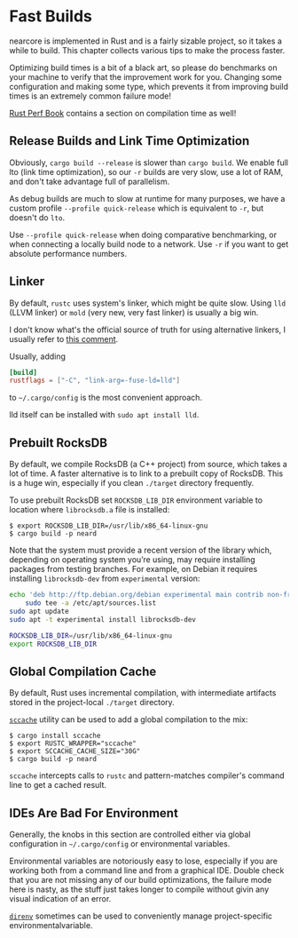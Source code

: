 # Fast Builds

nearcore is implemented in Rust and is a fairly sizable project, so it takes a
while to build. This chapter collects various tips to make the process faster.

Optimizing build times is a bit of a black art, so please do benchmarks on your
machine to verify that the improvement work for you. Changing some configuration
and making some type, which prevents it from improving build times is an
extremely common failure mode!

[Rust Perf Book](https://nnethercote.github.io/perf-book/compile-times.html)
contains a section on compilation time as well!

## Release Builds and Link Time Optimization

Obviously, `cargo build --release` is slower than `cargo build`. We enable full
lto (link time optimization), so our `-r` builds are very slow, use a lot of
RAM, and don't take advantage full of parallelism.

As debug builds are much to slow at runtime for many purposes, we have a custom
profile `--profile quick-release` which is equivalent to `-r`, but doesn't do
`lto`.

Use `--profile quick-release` when doing comparative benchmarking, or when
connecting a locally build node to a network. Use `-r` if you want to get
absolute performance numbers.

## Linker

By default, `rustc` uses system's linker, which might be quite slow. Using `lld`
(LLVM linker) or `mold` (very new, very fast linker) is usually a big win.

I don't know what's the official source of truth for using alternative linkers,
I usually refer to [this
comment](https://github.com/rust-lang/rust/issues/39915#issuecomment-538049306).

Usually, adding

```toml
[build]
rustflags = ["-C", "link-arg=-fuse-ld=lld"]
```

to `~/.cargo/config` is the most convenient approach.

lld itself can be installed with `sudo apt install lld`.

## Prebuilt RocksDB

By default, we compile RocksDB (a C++ project) from source, which takes a lot of
time. A faster alternative is to link to a prebuilt copy of RocksDB. This is a
huge win, especially if you clean `./target` directory frequently.

To use prebuilt RocksDB set `ROCKSDB_LIB_DIR` environment variable to location
where `librocksdb.a` file is installed:

```console
$ export ROCKSDB_LIB_DIR=/usr/lib/x86_64-linux-gnu
$ cargo build -p neard
```

Note that the system must provide a recent version of the library which,
depending on operating system you’re using, may require installing packages from
testing branches.  For example, on Debian it requires installing
`librocksdb-dev` from `experimental` version:

```bash
echo 'deb http://ftp.debian.org/debian experimental main contrib non-free' |
    sudo tee -a /etc/apt/sources.list
sudo apt update
sudo apt -t experimental install librocksdb-dev

ROCKSDB_LIB_DIR=/usr/lib/x86_64-linux-gnu
export ROCKSDB_LIB_DIR
```

## Global Compilation Cache

By default, Rust uses incremental compilation, with intermediate artifacts
stored in the project-local `./target` directory.

[`sccache`](https://github.com/mozilla/sccache) utility can be used to add a
global compilation to the mix:

```console
$ cargo install sccache
$ export RUSTC_WRAPPER="sccache"
$ export SCCACHE_CACHE_SIZE="30G"
$ cargo build -p neard
```

`sccache` intercepts calls to `rustc` and pattern-matches compiler's command
line to get a cached result.

## IDEs Are Bad For Environment

Generally, the knobs in this section are controlled either via global
configuration in `~/.cargo/config` or environmental variables.

Environmental variables are notoriously easy to lose, especially if you are
working both from a command line and from a graphical IDE. Double check that you
are not missing any of our build optimizations, the failure mode here is nasty,
as the stuff just takes longer to compile without givin any visual indication of
an error.

[`direnv`](https://direnv.net) sometimes can be used to conveniently manage
project-specific environmentalvariable.
